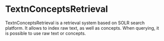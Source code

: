 # TextnConceptsRetrieval
TextnConceptsRetrieval is a retrieval system based on SOLR search platform. It allows to index raw text, as well as concepts. When querying, it is possible to use raw text or concepts.
